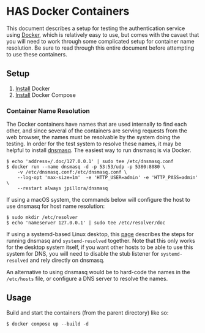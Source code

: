 # HAS Docker Containers

This document describes a setup for testing the authentication service using [Docker](https://www.docker.com), which is relatively easy to use, but comes with the cavaet that you will need to work through some complicated setup for container name resolution. Be sure to read through this entire document before attempting to use these containers.

## Setup

1. [Install](https://docs.docker.com/engine/install/) Docker
1. [Install](https://docs.docker.com/compose/install/) Docker Compose

### Container Name Resolution

The Docker containers have names that are used internally to find each other,
and since several of the containers are serving requests from the web browser,
the names must be resolvable by the system doing the testing. In order for the
test system to resolve these names, it may be helpful to install
[dnsmasq](http://www.thekelleys.org.uk/dnsmasq/doc.html). The easiest way to run
dnsmasq is via Docker.

```shell
$ echo 'address=/.doc/127.0.0.1' | sudo tee /etc/dnsmasq.conf
$ docker run --name dnsmasq -d -p 53:53/udp -p 5380:8080 \
    -v /etc/dnsmasq.conf:/etc/dnsmasq.conf \
    --log-opt 'max-size=1m'  -e 'HTTP_USER=admin' -e 'HTTP_PASS=admin' \
    --restart always jpillora/dnsmasq
```

If using a macOS system, the commands below will configure the host to use
dnsmasq for host name resolution:

```shell
$ sudo mkdir /etc/resolver
$ echo 'nameserver 127.0.0.1' | sudo tee /etc/resolver/doc
```

If using a systemd-based Linux desktop, this [page](https://sixfeetup.com/blog/local-development-with-wildcard-dns-on-linux) describes the steps for running dnsmasq and `systemd-resolved` together. Note that this only works for the desktop system itself, if you want other hosts to be able to use this system for DNS, you will need to disable the stub listener for `systemd-resolved` and rely directly on dnsmasq.

An alternative to using dnsmasq would be to hard-code the names in the `/etc/hosts` file, or configure a DNS server to resolve the names.

## Usage

Build and start the containers (from the parent directory) like so:

```shell
$ docker compose up --build -d
```
